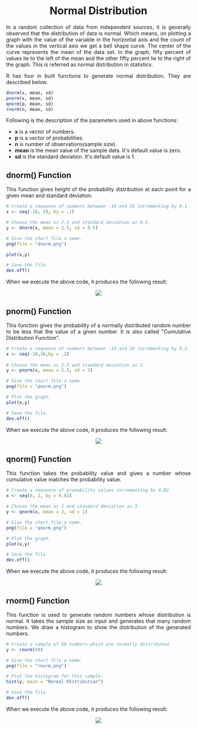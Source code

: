 <div align='justify'>

# <div align='center'>Normal Distribution</div>

In a random collection of data from independent sources, it is generally observed that the distribution of data is normal. Which means, on plotting a graph with the value of the variable in the horizontal axis and the count of the values in the vertical axis we get a bell shape curve. The center of the curve represents the mean of the data set. In the graph, fifty percent of values lie to the left of the mean and the other fifty percent lie to the right of the graph. This is referred as normal distribution in statistics.

R has four in built functions to generate normal distribution. They are described below.

```r
dnorm(x, mean, sd)
pnorm(x, mean, sd)
qnorm(p, mean, sd)
rnorm(n, mean, sd)
```

Following is the description of the parameters used in above functions:

- **x** is a vector of numbers.
- **p** is a vector of probabilities.
- **n** is number of observations(sample size).
- **mean** is the mean value of the sample data. It's default value is zero.
- **sd** is the standard deviation. It's default value is 1.

## dnorm() Function

This function gives height of the probability distribution at each point for a given mean and standard deviation.

```r
# Create a sequence of numbers between -10 and 10 incrementing by 0.1.
x <- seq(-10, 10, by = .1)

# Choose the mean as 2.5 and standard deviation as 0.5.
y <- dnorm(x, mean = 2.5, sd = 0.5)

# Give the chart file a name.
png(file = "dnorm.png")

plot(x,y)

# Save the file.
dev.off()
```

When we execute the above code, it produces the following result:

<div align='center'>
  <img src='https://www.tutorialspoint.com/r/images/dnorm.png'>
</div>

## pnorm() Function

This function gives the probability of a normally distributed random number to be less that the value of a given number. It is also called "Cumulative Distribution Function".

```r
# Create a sequence of numbers between -10 and 10 incrementing by 0.2.
x <- seq(-10,10,by = .2)
 
# Choose the mean as 2.5 and standard deviation as 2. 
y <- pnorm(x, mean = 2.5, sd = 2)

# Give the chart file a name.
png(file = "pnorm.png")

# Plot the graph.
plot(x,y)

# Save the file.
dev.off()
```

When we execute the above code, it produces the following result:

<div align='center'>
  <img src='https://www.tutorialspoint.com/r/images/pnorm.png'>
</div>

## qnorm() Function

This function takes the probability value and gives a number whose cumulative value matches the probability value.

```r
# Create a sequence of probability values incrementing by 0.02.
x <- seq(0, 1, by = 0.02)

# Choose the mean as 2 and standard deviation as 3.
y <- qnorm(x, mean = 2, sd = 1)

# Give the chart file a name.
png(file = "qnorm.png")

# Plot the graph.
plot(x,y)

# Save the file.
dev.off()
```

When we execute the above code, it produces the following result:

<div align='center'>
  <img src='https://www.tutorialspoint.com/r/images/qnorm.png'>
</div>

## rnorm() Function

This function is used to generate random numbers whose distribution is normal. It takes the sample size as input and generates that many random numbers. We draw a histogram to show the distribution of the generated numbers.

```r
# Create a sample of 50 numbers which are normally distributed.
y <- rnorm(50)

# Give the chart file a name.
png(file = "rnorm.png")

# Plot the histogram for this sample.
hist(y, main = "Normal DIstribution")

# Save the file.
dev.off()
```

When we execute the above code, it produces the following result:

<div align='center'>
  <img src='https://www.tutorialspoint.com/r/images/rnorm.png'>
</div>

</div>
